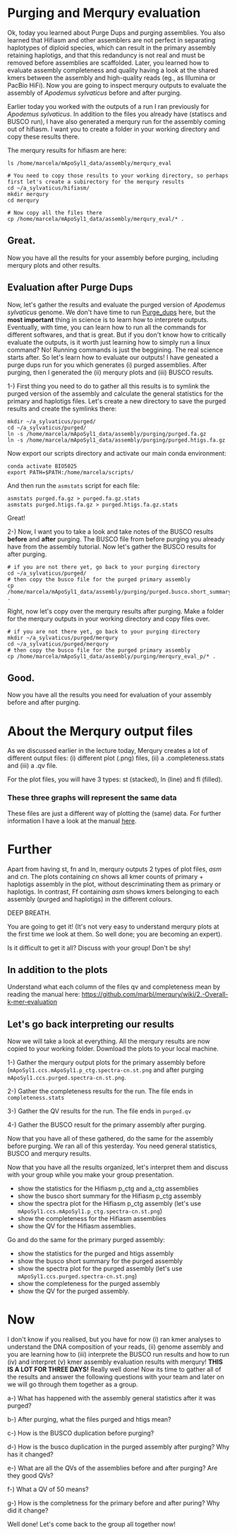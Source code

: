 
# Purging and Merqury evaluation

Ok, today you learned about Purge Dups and purging assemblies. You also learned that Hifiasm and other assemblers are not perfect in separating haplotypes of diploid species, 
which can result in the primary assembly retaining haplotigs, and that this redanduncy is not real and must be removed before assemblies are scaffolded. Later, you learned how 
to evaluate assembly completeness and quality having a look at the shared kmers between the assembly and high-quality reads (eg., as Illumina or PacBio HiFi).
Now you are going to inspect merqury outputs to evaluate the assembly of *Apodemus sylvaticus* before and after purging. 

Earlier today you worked with the outputs of a run I ran previously for *Apodemus sylvaticus*. In addition to the files you already have (statiscs and BUSCO run), I have also
generated a merqury run for the assembly coming out of hifiasm. I want you to create a folder in your working directory and copy these results there.

The merqury results for hifiasm are here:

```console
ls /home/marcela/mApoSyl1_data/assembly/merqury_eval

# You need to copy those results to your working directory, so perhaps first let's create a subirectory for the merqury results
cd ~/a_sylvaticus/hifiasm/
mkdir merqury
cd merqury

# Now copy all the files there
cp /home/marcela/mApoSyl1_data/assembly/merqury_eval/* .
```

## Great.
Now you have all the results for your assembly before purging, including merqury plots and other results.

## Evaluation after Purge Dups

Now, let's gather the results and evaluate the purged version of *Apodemus sylvaticus* genome. We don't have time to run [Purge_dups](https://github.com/dfguan/purge_dups) here, 
but the **most important** thing in science is to learn how to interprete outputs. Eventually, with time, you can learn how to run all the commands for different softwares, and that is great. But if you don't know how to 
critically evaluate the outputs, is it worth just learning how to simply run a linux command? No! Running commands is just the beggining. The real science starts after.
So let's learn how to evaluate our outputs!
I have geneated a purge dups run for you which generates (i) purged assemblies. After purging, then I generated the (ii) merqury plots and (iii) BUSCO results.  

1-) First thing you need to do to gather all this results is to symlink the purged version of the assembly and calculate the general statistics for the primary and haplotigs files. Let's create a new directory to save the purged results and create the symlinks there:

```console  
mkdir ~/a_sylvaticus/purged/
cd ~/a_sylvaticus/purged/
ln -s /home/marcela/mApoSyl1_data/assembly/purging/purged.fa.gz
ln -s /home/marcela/mApoSyl1_data/assembly/purging/purged.htigs.fa.gz
```  
Now export our scripts directory and activate our main conda environment:

```console
conda activate BIO5025
export PATH=$PATH:/home/marcela/scripts/
```

And then run the `asmstats` script for each file:

```console
asmstats purged.fa.gz > purged.fa.gz.stats
asmstats purged.htigs.fa.gz > purged.htigs.fa.gz.stats
```

Great!

2-) Now, I want you to take a look and take notes of the BUSCO results **before** and **after** purging. The BUSCO file from before purging you already have from
the assembly tutorial. Now let's gather the BUSCO results for after purging. 

```console
# if you are not there yet, go back to your purging directory
cd ~/a_sylvaticus/purged/
# then copy the busco file for the purged primary assembly
cp /home/marcela/mApoSyl1_data/assembly/purging/purged.busco.short_summary.txt . 
```
Right, now let's copy over the merqury results after purging. Make a folder for the merqury outputs in your working directory and copy files over.

```console
# if you are not there yet, go back to your purging directory
mkdir ~/a_sylvaticus/purged/merqury
cd ~/a_sylvaticus/purged/merqury
# then copy the busco file for the purged primary assembly
cp /home/marcela/mApoSyl1_data/assembly/purging/merqury_eval_p/* . 
```
## Good.

Now you have all the results you need for evaluation of your assembly before and after purging.

 
# About the Merqury output files
 
As we discussed earlier in the lecture today, Merqury creates a lot of different output files: (i) different plot (.png) files, (ii) a <outname>.completeness.stats and (iii) a <outputname>.qv file.  
    
For the plot files, you will have 3 types: st (stacked), ln (line) and fl (filled). 
### These three graphs will represent the same data
These files are just a different way of plotting the (same) data. For further information I have a look at the manual [here](https://github.com/marbl/merqury/wiki/2.-Overall-k-mer-evaluation).
   
# Further
Apart from having st, fn and ln, merqury outputs 2 types of plot files, *asm* and *cn*. The plots containing *cn* shows all kmer counts of primary + haplotigs assembly in the plot, without descriminating them as primary or haplotigs. In contrast, Ff containing *asm* shows kmers belonging to each assembly (purged and haplotigs) in the different colours. 

DEEP BREATH.

You are going to get it! (It's not very easy to understand merqury plots at the first time we look at them. So well done; you are becoming an expert). 

Is it difficult to get it all? Discuss with your group! Don't be shy!

## In addition to the plots

Understand what each column of the files qv and completeness mean by reading the manual here:  https://github.com/marbl/merqury/wiki/2.-Overall-k-mer-evaluation


## Let's go back interpreting our results

Now we will take a look at everything. 
All the merqury results are now copied to your working folder. Download the plots to your local machine.
  
  1-) Gather the merqury output plots for the primary assembly before (```mApoSyl1.ccs.mApoSyl1.p_ctg.spectra-cn.st.png``` and after purging ```mApoSyl1.ccs.purged.spectra-cn.st.png```. 
    
  2-) Gather the completeness results for the run. The file ends in `completeness.stats`
  
  3-) Gather the QV results for the run. The file ends in `purged.qv`

  4-) Gather the BUSCO result for the primary assembly after purging.

  Now that you have all of these gathered, do the same for the assembly before purging. We ran all of this yesterday. You need general statistics, BUSCO and merqury results.
  
  
Now that you have all the results organized, let's interpret them and discuss with your group while you make your group presentation.
  
  - show the statistics for the Hifiasm p_ctg and a_ctg assemblies
  - show the busco short summary for the Hifiasm p_ctg assembly
  - show the spectra plot for the Hifiasm p_ctg assembly (let's use ```mApoSyl1.ccs.mApoSyl1.p_ctg.spectra-cn.st.png```)
  - show the completeness for the Hifiasm assemblies
  - show the QV for the Hifiasm assemblies.
  
  Go and do the same for the primary purged assembly:
  
  - show the statistics for the purged and htigs assembly
  - show the busco short summary for the purged assembly
  - show the spectra plot for the purged assembly (let's use ```mApoSyl1.ccs.purged.spectra-cn.st.png```)
  - show the completeness for the purged assembly
  - show the QV for the purged assembly.
  
 # Now  
  
  I don't know if you realised, but you have for now (i) ran kmer analyses to understand the DNA composition of your reads, (ii) genome assembly and you are learning how to (iii) interprete the BUSCO run results and how to run (iv) and interpret (v) kmer assembly evaluation results with merqury! **THIS IS A LOT FOR THREE DAYS!** Really well done! Now its time to gather all of the results and answer the following questions with your team and later on we will go through them together as a group.
  
  
  a-) What has happened with the assembly general statistics after it was purged?
  
  b-) After purging, what the files purged and htigs mean?
  
  c-) How is the BUSCO duplication before purging?
  
  d-) How is the busco duplication in the purged assembly after purging? Why has it changed?
  
  e-) What are all the QVs of the assemblies before and after purging? Are they good QVs? 
  
  f-) What a QV of 50 means?

  g-) How is the completness for the primary before and after puring? Why did it change?
  
  Well done! Let's come back to the group all together now!
 


